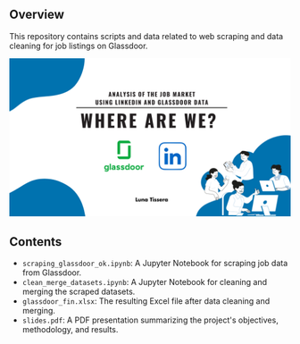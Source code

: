 ## Overview
This repository contains scripts and data related to web scraping and data cleaning for job listings on Glassdoor.

![Portada](img/portada.png)

## Contents
- `scraping_glassdoor_ok.ipynb`: A Jupyter Notebook for scraping job data from Glassdoor.
- `clean_merge_datasets.ipynb`: A Jupyter Notebook for cleaning and merging the scraped datasets.
- `glassdoor_fin.xlsx`: The resulting Excel file after data cleaning and merging.
- `slides.pdf`: A PDF presentation summarizing the project's objectives, methodology, and results.
